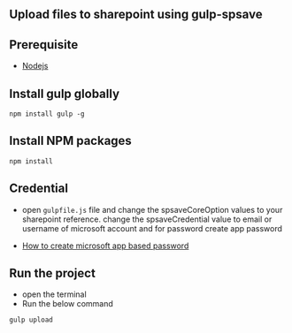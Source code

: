 ## Upload files to sharepoint using gulp-spsave

## Prerequisite

* [Nodejs](https://nodejs.org/en/download)

## Install gulp globally

`npm install gulp -g`

## Install NPM packages

`npm install`

## Credential

* open `gulpfile.js` file and change the spsaveCoreOption values to your sharepoint reference. change the spsaveCredential value to email or username of microsoft account and for password create app password

* [How to create microsoft app based password](https://support.microsoft.com/en-us/account-billing/manage-app-passwords-for-two-step-verification-d6dc8c6d-4bf7-4851-ad95-6d07799387e9)

## Run the project

* open the terminal
* Run the below command

`gulp upload`